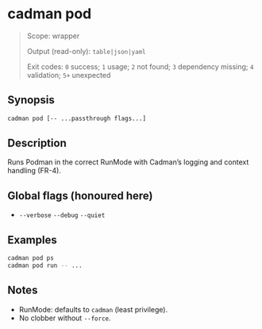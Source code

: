 # cadman pod

> Scope: wrapper
> 
> Output (read-only): `table|json|yaml`
> 
> Exit codes: `0` success; `1` usage; `2` not found; `3` dependency missing; `4` validation; `5+` unexpected

## Synopsis

```bash
cadman pod [-- ...passthrough flags...]
```

## Description

Runs Podman in the correct RunMode with Cadman’s logging and context handling (FR-4).

## Global flags (honoured here)

- `--verbose` `--debug` `--quiet`

## Examples

```bash
cadman pod ps
cadman pod run -- ...
```

## Notes

- RunMode: defaults to `cadman` (least privilege).
- No clobber without `--force`.
